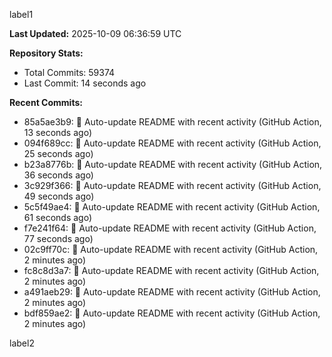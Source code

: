 
label1 
<!-- ACTIVITY_START -->
**Last Updated:** 2025-10-09 06:36:59 UTC

**Repository Stats:**
- Total Commits: 59374
- Last Commit: 14 seconds ago

**Recent Commits:**
- 85a5ae3b9: 🤖 Auto-update README with recent activity (GitHub Action, 13 seconds ago)
- 094f689cc: 🤖 Auto-update README with recent activity (GitHub Action, 25 seconds ago)
- b23a8776b: 🤖 Auto-update README with recent activity (GitHub Action, 36 seconds ago)
- 3c929f366: 🤖 Auto-update README with recent activity (GitHub Action, 49 seconds ago)
- 5c5f49ae4: 🤖 Auto-update README with recent activity (GitHub Action, 61 seconds ago)
- f7e241f64: 🤖 Auto-update README with recent activity (GitHub Action, 77 seconds ago)
- 02c9ff70c: 🤖 Auto-update README with recent activity (GitHub Action, 2 minutes ago)
- fc8c8d3a7: 🤖 Auto-update README with recent activity (GitHub Action, 2 minutes ago)
- a491aeb29: 🤖 Auto-update README with recent activity (GitHub Action, 2 minutes ago)
- bdf859ae2: 🤖 Auto-update README with recent activity (GitHub Action, 2 minutes ago)
<!-- ACTIVITY_END -->

label2
